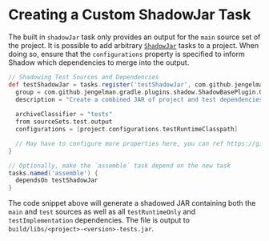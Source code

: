 # Creating a Custom ShadowJar Task

The built in `shadowJar` task only provides an output for the `main` source set of the project.
It is possible to add arbitrary [`ShadowJar`](https://gradleup.com/shadow/api/com/github/jengelman/gradle/plugins/shadow/tasks/ShadowJar.html) 
tasks to a project. When doing so, ensure that the `configurations` property is specified to inform Shadow which 
dependencies to merge into the output.

```groovy
// Shadowing Test Sources and Dependencies
def testShadowJar = tasks.register('testShadowJar', com.github.jengelman.gradle.plugins.shadow.tasks.ShadowJar) {
  group = com.github.jengelman.gradle.plugins.shadow.ShadowBasePlugin.GROUP_NAME
  description = "Create a combined JAR of project and test dependencies"
  
  archiveClassifier = "tests"
  from sourceSets.test.output
  configurations = [project.configurations.testRuntimeClasspath]

  // May have to configure more properties here, you can ref https://github.com/GradleUp/shadow/blob/8ddb7c5334d15ef054f37aa9999e7680a55c5b2a/src/main/kotlin/com/github/jengelman/gradle/plugins/shadow/ShadowJavaPlugin.kt#L94-L99 for more details.
}

// Optionally, make the `assemble` task depend on the new task
tasks.named('assemble') {
  dependsOn testShadowJar
}
```

The code snippet above will generate a shadowed JAR containing both the `main` and `test` sources as well as all `testRuntimeOnly`
and `testImplementation` dependencies.
The file is output to `build/libs/<project>-<version>-tests.jar`.
